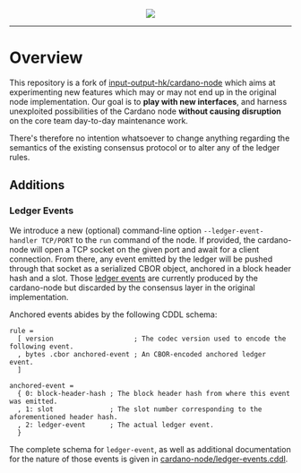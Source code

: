 <p align="center">
  <a href="https://github.com/CardanoSolutions/cardano-node/actions/workflows/build.yml"><img src="https://img.shields.io/github/actions/workflow/status/cardanosolutions/cardano-node/build.yml?style=for-the-badge"/></a>
</p>

---

# Overview

This repository is a fork of [input-output-hk/cardano-node](https://github.com/input-output-hk/cardano-node) which aims at experimenting new features which may or may not end up in the original node implementation. Our goal is to **play with new interfaces**, and harness unexploited possibilities of the Cardano node **without causing disruption** on the core team day-to-day maintenance work.

There's therefore no intention whatsoever to change anything regarding the semantics of the existing consensus protocol or to alter any of the ledger rules.

## Additions

### Ledger Events

We introduce a new (optional) command-line option `--ledger-event-handler TCP/PORT` to the `run` command of the node. If provided, the cardano-node will open a TCP socket on the given port and await for a client connection. From there, any event emitted by the ledger will be pushed through that socket as a serialized CBOR object, anchored in a block header hash and a slot. Those [ledger events](https://github.com/input-output-hk/cardano-ledger/blob/master/docs/LedgerEvents.md) are currently produced by the cardano-node but discarded by the consensus layer in the original implementation.

Anchored events abides by the following CDDL schema:

```cddl
rule =
  [ version                    ; The codec version used to encode the following event.
  , bytes .cbor anchored-event ; An CBOR-encoded anchored ledger event.
  ]

anchored-event =
  { 0: block-header-hash ; The block header hash from where this event was emitted.
  , 1: slot              ; The slot number corresponding to the aforementioned header hash.
  , 2: ledger-event      ; The actual ledger event.
  }
```

The complete schema for `ledger-event`, as well as additional documentation for the nature of those events is given in [cardano-node/ledger-events.cddl](https://github.com/CardanoSolutions/cardano-node/blob/release/8.1.2/cardano-node/ledger_events.cddl).

